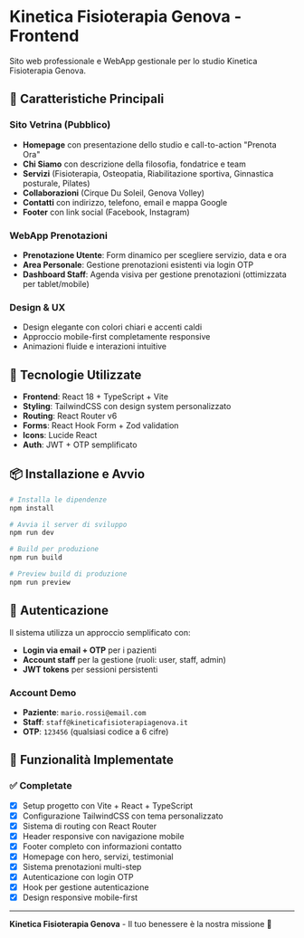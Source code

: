 # Kinetica Fisioterapia Genova - Frontend

Sito web professionale e WebApp gestionale per lo studio Kinetica Fisioterapia Genova.

## 🎯 Caratteristiche Principali

### Sito Vetrina (Pubblico)
- **Homepage** con presentazione dello studio e call-to-action "Prenota Ora"
- **Chi Siamo** con descrizione della filosofia, fondatrice e team
- **Servizi** (Fisioterapia, Osteopatia, Riabilitazione sportiva, Ginnastica posturale, Pilates)
- **Collaborazioni** (Cirque Du Soleil, Genova Volley)
- **Contatti** con indirizzo, telefono, email e mappa Google
- **Footer** con link social (Facebook, Instagram)

### WebApp Prenotazioni
- **Prenotazione Utente**: Form dinamico per scegliere servizio, data e ora
- **Area Personale**: Gestione prenotazioni esistenti via login OTP
- **Dashboard Staff**: Agenda visiva per gestione prenotazioni (ottimizzata per tablet/mobile)

### Design & UX
- Design elegante con colori chiari e accenti caldi
- Approccio mobile-first completamente responsive
- Animazioni fluide e interazioni intuitive

## 🚀 Tecnologie Utilizzate

- **Frontend**: React 18 + TypeScript + Vite
- **Styling**: TailwindCSS con design system personalizzato
- **Routing**: React Router v6
- **Forms**: React Hook Form + Zod validation
- **Icons**: Lucide React
- **Auth**: JWT + OTP semplificato

## 📦 Installazione e Avvio

```bash
# Installa le dipendenze
npm install

# Avvia il server di sviluppo
npm run dev

# Build per produzione
npm run build

# Preview build di produzione
npm run preview
```

## 🔐 Autenticazione

Il sistema utilizza un approccio semplificato con:
- **Login via email + OTP** per i pazienti
- **Account staff** per la gestione (ruoli: user, staff, admin)
- **JWT tokens** per sessioni persistenti

### Account Demo
- **Paziente**: `mario.rossi@email.com`
- **Staff**: `staff@kineticafisioterapiagenova.it`
- **OTP**: `123456` (qualsiasi codice a 6 cifre)

## 🎯 Funzionalità Implementate

### ✅ Completate
- [x] Setup progetto con Vite + React + TypeScript
- [x] Configurazione TailwindCSS con tema personalizzato
- [x] Sistema di routing con React Router
- [x] Header responsive con navigazione mobile
- [x] Footer completo con informazioni contatto
- [x] Homepage con hero, servizi, testimonial
- [x] Sistema prenotazioni multi-step
- [x] Autenticazione con login OTP
- [x] Hook per gestione autenticazione
- [x] Design responsive mobile-first

---

**Kinetica Fisioterapia Genova** - Il tuo benessere è la nostra missione 💪
